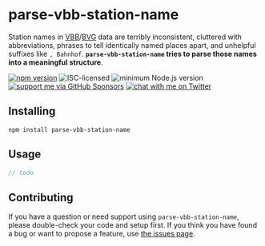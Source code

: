 # parse-vbb-station-name

Station names in [VBB](https://en.wikipedia.org/wiki/Verkehrsverbund_Berlin-Brandenburg)/[BVG](https://en.wikipedia.org/wiki/Berliner_Verkehrsbetriebe) data are terribly inconsistent, cluttered with abbreviations, phrases to tell identically named places apart, and unhelpful suffixes like `, Bahnhof`. **`parse-vbb-station-name` tries to parse those names into a meaningful structure**.

[![npm version](https://img.shields.io/npm/v/parse-vbb-station-name.svg)](https://www.npmjs.com/package/parse-vbb-station-name)
![ISC-licensed](https://img.shields.io/github/license/derhuerst/parse-vbb-station-name.svg)
![minimum Node.js version](https://img.shields.io/node/v/parse-vbb-station-name.svg)
[![support me via GitHub Sponsors](https://img.shields.io/badge/support%20me-donate-fa7664.svg)](https://github.com/sponsors/derhuerst)
[![chat with me on Twitter](https://img.shields.io/badge/chat%20with%20me-on%20Twitter-1da1f2.svg)](https://twitter.com/derhuerst)


## Installing

```shell
npm install parse-vbb-station-name
```


## Usage

```js
// todo
```


## Contributing

If you have a question or need support using `parse-vbb-station-name`, please double-check your code and setup first. If you think you have found a bug or want to propose a feature, use [the issues page](https://github.com/derhuerst/parse-vbb-station-name/issues).
